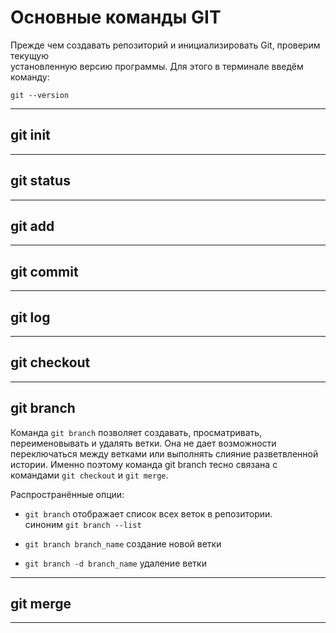  # Основные команды GIT
 Прежде чем создавать репозиторий и инициализировать Git, проверим текущую  
 установленную версию программы. Для этого в терминале введём команду:

    git --version

 * * * * * * * * * * * * * 

 ## git init

 * * * * * * * * * * * * *

 ## git status

 * * * * * * * * * * * * * 

 ## git add

 * * * * * * * * * * * * *

 ## git commit

 * * * * * * * * * * * * * 

 ## git log

 * * * * * * * * * * * * * 

 ## git checkout

 * * * * * * * * * * * * * 

 ## git branch

 Команда ```git branch``` позволяет создавать, просматривать, переименовывать и удалять ветки. Она не дает возможности переключаться между ветками или выполнять слияние разветвленной истории. Именно поэтому команда git branch тесно связана с командами ```git checkout``` и ```git merge```.

 Распространённые опции:

 * ```git branch``` отображает список всех веток в репозитории.  
 синоним ```git branch --list```

 * ```git branch branch_name``` создание новой ветки

 * ```git branch -d branch_name``` удаление ветки

 * * * * * * * * * * * * * 

 ## git merge

 * * * * * * * * * * * * *